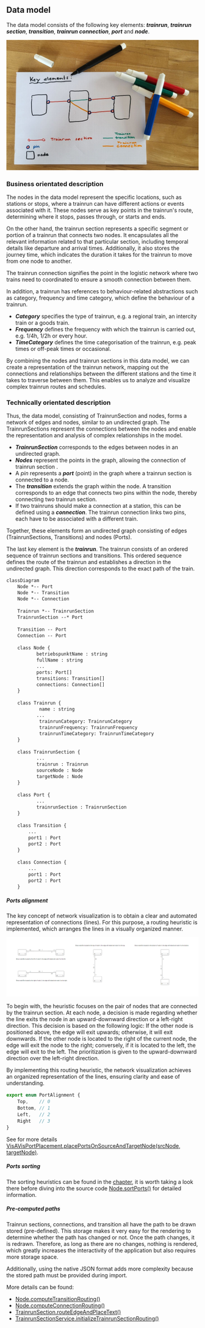## Data model

The data model consists of the following key elements: ***trainrun***, ***trainrun section***,
***transition***, ***trainrun connection***, ***port*** and ***node***.

![Data model](./images/DataMoel_Sketch_KeyElement_001.jpg)

### Business orientated description

The nodes in the data model represent the specific locations, such as stations or stops, where a
trainrun can have different actions or events associated with it. These nodes serve as key points in
the trainrun's route, determining where it stops, passes through, or starts and ends.

On the other hand, the trainrun section represents a specific segment or portion of a trainrun that
connects two nodes. It encapsulates all the relevant information related to that particular section,
including temporal details like departure and arrival times. Additionally, it also stores the
journey time, which indicates the duration it takes for the trainrun to move from one node to
another.

The trainrun connection signifies the point in the logistic network where two trains need to
coordinated to ensure a smooth connection between them.

In addition, a trainrun has references to behaviour-related abstractions such as
category, frequency and time category, which define the behaviour of a trainrun.

- ***Category*** specifies the type of trainrun, e.g. a regional train, an intercity train or a
  goods train.
- ***Frequency*** defines the frequency with which the trainrun is carried out, e.g. 1/4h, 1/2h
  or every hour.
- ***TimeCategory*** defines the time categorisation of the trainrun, e.g. peak times or
  off-peak times or occasional.

By combining the nodes and trainrun sections in this data model, we can create a representation of
the trainrun network, mapping out the connections and relationships between the different stations
and the time it takes to traverse between them. This enables us to analyze and visualize complex
trainrun routes and schedules.

### Technically orientated description

Thus, the data model, consisting of TrainrunSection and nodes, forms a network of edges and nodes,
similar to an undirected graph. The TrainrunSections represent the connections between the nodes and
enable the representation and analysis of complex relationships in the model.

- ***TrainrunSection*** corresponds to the edges between nodes in an undirected graph.
- ***Nodes*** represent the points in the graph, allowing the connection of trainrun section .
- A *pin* represents a ***port*** (point) in the graph where a trainrun section is connected to a
  node.
- The ***transition*** extends the graph within the node. A transition corresponds to an edge that
  connects two pins within the node, thereby connecting two trainrun section.
- If two trainruns should make a connection at a station, this can be defined using a
  ***connection***. The trainrun connection links two pins, each have to be associated with a
  different train.

Together, these elements form an undirected graph consisting of edges (TrainrunSections,
Transitions) and nodes (Ports).

The last key element is the ***trainrun***. The trainrun consists of an ordered sequence of
trainrun sections and transitions. This ordered sequence defines the route of the trainrun and
establishes a direction in the undirected graph. This direction corresponds to the exact path of the
train.

```mermaid
classDiagram
    Node *-- Port
    Node *-- Transition
    Node *-- Connection
    
    Trainrun *-- TrainrunSection
    TrainrunSection --* Port
    
    Transition -- Port
    Connection -- Port 

    class Node {
           betriebspunktName : string
           fullName : string
           ...
           ports: Port[]
           transitions: Transition[]
           connections: Connection[]
    }

    class Trainrun {
            name : string
           ...
            trainrunCategory: TrainrunCategory
            trainrunFrequency: TrainrunFrequency
            trainrunTimeCategory: TrainrunTimeCategory
    }

    class TrainrunSection {
           ...
           trainrun : Trainrun
           sourceNode : Node
           targetNode : Node
    }

    class Port {
           ... 
           trainrunSection : TrainrunSection
    }

    class Transition {
        ...
        port1 : Port
        port2 : Port
    }

    class Connection {
        ...
        port1 : Port
        port2 : Port
    }
```

##### Ports alignment

The key concept of network visualization is to obtain a clear and automated representation of
connections (lines). For this purpose, a routing heuristic is implemented, which arranges the lines
in a visually organized manner.

![Port Alignment](./images/PortAlignment.png)

To begin with, the heuristic focuses on the pair of nodes that are connected by the trainrun
section. At each node, a decision is made regarding whether the line exits the node in an
upward-downward direction or a left-right direction. This decision is based on the following logic:
If the other node is positioned above, the edge will exit upwards; otherwise, it will exit
downwards. If the other node is located to the right of the current node, the edge will exit the
node to the right; conversely, if it is located to the left, the edge will exit to the left. The
prioritization is given to the upward-downward direction over the left-right direction.

By implementing this routing heuristic, the network visualization achieves an organized
representation of the lines, ensuring clarity and ease of understanding.

```typescript
export enum PortAlignment {
    Top,    // 0
    Bottom, // 1
    Left,   // 2
    Right   // 3
}
```

See for more
details [VisAVisPortPlacement.placePortsOnSourceAndTargetNode(srcNode, targetNode)](./../src/app/services/util/node.port.placement.ts).

##### Ports sorting

The sorting heuristics can be found in the [chapter](./CREATE_NODES.md#MultipleTrainruns), it is
worth taking a look there before diving into the source
code [Node.sortPorts()](./../src/app/models/node.model.ts) for detailed information.

##### Pre-computed paths

Trainrun sections, connections, and transition all have the path to be drawn stored (pre-defined).
This storage makes it very easy for the rendering to determine whether the path has
changed or not. Once the path changes, it is redrawn. Therefore, as long as there are no changes,
nothing is rendered, which greatly increases the interactivity of the application but also requires
more storage space.

Additionally, using the native JSON format adds more complexity because the stored path must be
provided during import.

More details can be found: 
- [Node.computeTransitionRouting()](./../src/app/models/node.model.ts)  
- [Node.computeConnectionRouting()](./../src/app/models/node.model.ts)
- [TrainrunSection.routeEdgeAndPlaceText()](./../src/app/models/trainrunsection.model.ts)
- [TrainrunSectionService.initializeTrainrunSectionRouting()](./../src/app/services/data/trainrunsection.service.ts)





 

